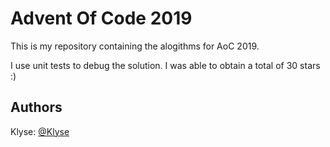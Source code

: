 # Advent Of Code 2019

This is my repository containing the alogithms for AoC 2019.

I use unit tests to debug the solution. I was able to obtain a total of 30 stars :)

## Authors
Klyse: [@Klyse](https://github.com/klyse/)
